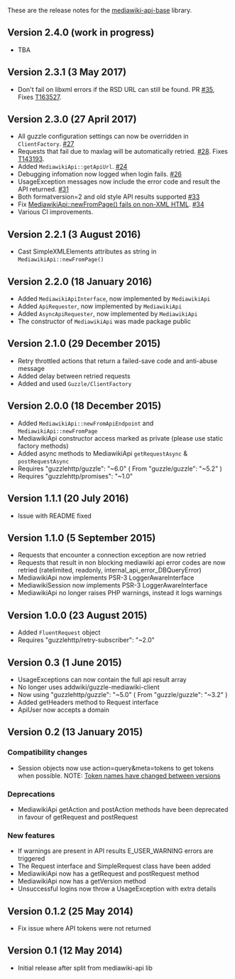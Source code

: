 These are the release notes for the [mediawiki-api-base](README.md) library.

## Version 2.4.0 (work in progress)
* TBA

## Version 2.3.1 (3 May 2017)
* Don't fail on libxml errors if the RSD URL can still be found. PR [#35](https://github.com/addwiki/mediawiki-api-base/pull/35), Fixes [T163527](https://phabricator.wikimedia.org/T163527).

## Version 2.3.0 (27 April 2017)

* All guzzle configuration settings can now be overridden in `ClientFactory`. [#27](https://github.com/addwiki/mediawiki-api-base/pull/27)
* Requests that fail due to maxlag will be automatically retried. [#28](https://github.com/addwiki/mediawiki-api-base/pull/28). Fixes [T143193](https://phabricator.wikimedia.org/T143193).
* Added `MediawikiApi::getApiUrl`. [#24](https://github.com/addwiki/mediawiki-api-base/pull/24)
* Debugging infomation now logged when login fails. [#26](https://github.com/addwiki/mediawiki-api-base/pull/26)
* UsageException messages now include the error code and result the API returned. [#31](https://github.com/addwiki/mediawiki-api-base/pull/31)
* Both formatversion=2 and old style API results supported [#33](https://github.com/addwiki/mediawiki-api-base/pull/33)
* Fix [MediawikiApi::newFromPage() fails on non-XML HTML](https://phabricator.wikimedia.org/T163527). [#34](https://github.com/addwiki/mediawiki-api-base/pull/34)
* Various CI improvements.

## Version 2.2.1 (3 August 2016)

* Cast SimpleXMLElements attributes as string in `MediawikiApi::newFromPage()`

## Version 2.2.0 (18 January 2016)

* Added `MediawikiApiInterface`, now implemented by `MediawikiApi`
* Added `ApiRequester`, now implemented by `MediawikiApi`
* Added `AsyncApiRequester`, now implemented by `MediawikiApi`
* The constructor of `MediawikiApi` was made package public

## Version 2.1.0 (29 December 2015)

* Retry throttled actions that return a failed-save code and anti-abuse message
* Added delay between retried requests
* Added and used `Guzzle/ClientFactory`

## Version 2.0.0 (18 December 2015)

* Added `MediawikiApi::newFromApiEndpoint` and `MediawikiApi::newFromPage`
* MediawikiApi constructor access marked as private (please use static factory methods)
* Added async methods to MediawikiApi `getRequestAsync` & `postRequestAsync`
* Requires "guzzlehttp/guzzle": "~6.0" ( From "guzzle/guzzle": "~5.2" )
* Requires "guzzlehttp/promises": "~1.0"

## Version 1.1.1 (20 July 2016)

* Issue with README fixed

## Version 1.1.0 (5 September 2015)

* Requests that encounter a connection exception are now retried
* Requests that result in non blocking mediawiki api error codes are now retried (ratelimited, readonly, internal_api_error_DBQueryError)
* MediawikiApi now implements PSR-3 LoggerAwareInterface
* MediawikiSession now implements PSR-3 LoggerAwareInterface
* MediawikiApi no longer raises PHP warnings, instead it logs warnings

## Version 1.0.0 (23 August 2015)

* Added `FluentRequest` object
* Requires "guzzlehttp/retry-subscriber": "~2.0"

## Version 0.3 (1 June 2015)

* UsageExceptions can now contain the full api result array
* No longer uses addwiki/guzzle-mediawiki-client
* Now using "guzzlehttp/guzzle": "~5.0" ( From "guzzle/guzzle": "~3.2" )
* Added getHeaders method to Request interface
* ApiUser now accepts a domain

## Version 0.2 (13 January 2015)

### Compatibility changes

* Session objects now use action=query&meta=tokens to get tokens when possible.
NOTE: [Token names have changed between versions](//www.mediawiki.org/wiki/API:Tokens)

### Deprecations

* MediawikiApi getAction and postAction methods have been deprecated in favour of getRequest and postRequest

### New features

* If warnings are present in API results E_USER_WARNING errors are triggered
* The Request interface and SimpleRequest class have been added
* MediawikiApi now has a getRequest and postRequest method
* MediawikiApi now has a getVersion method
* Unsuccessful logins now throw a UsageException with extra details

## Version 0.1.2 (25 May 2014)

* Fix issue where API tokens were not returned

## Version 0.1 (12 May 2014)

* Initial release after split from mediawiki-api lib
